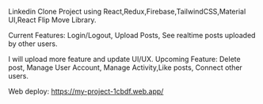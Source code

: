 Linkedin Clone Project using React,Redux,Firebase,TailwindCSS,Material UI,React Flip Move Library.

Current Features: Login/Logout, Upload Posts, See realtime posts uploaded by other users.

I will upload more feature and update UI/UX.
Upcoming Feature: Delete post, Manage User Account, Manage Activity,Like posts, Connect other users.

Web deploy: https://my-project-1cbdf.web.app/
